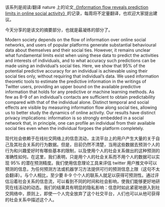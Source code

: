 该系列是阅读/翻译 nature 上的论文[《Information flow reveals prediction limits in online social activity》](https://doi.org/10.1038/s41562-018-0510-5)的记录，每周将不定量翻译，也欢迎大家提出建议。

今天分享的是该文的摘要部分，也就是最凝练的部分了。

Modern society depends on the flow of information over online social networks, and users of popular platforms generate substantial behavioural data about themselves and their social ties. However, it remains unclear what fundamental limits exist when using these data to predict the activities and interests of individuals, and to what accuracy such predictions can be made using an individual’s social ties. Here, we show that 95% of the potential predictive accuracy for an individual is achievable using their social ties only, without requiring that individual’s data. We used information theoretic tools to estimate the predictive information in the writings of Twitter users, providing an upper bound on the available predictive information that holds for any predictive or machine learning methods. As few as 8–9 of an individual’s contacts are sufficient to obtain predictability compared with that of the individual alone. Distinct temporal and social effects are visible by measuring information flow along social ties, allowing us to better study the dynamics of online activity. Our results have distinct privacy implications: information is so strongly embedded in a social network that, in principle, one can profile an individual from their available social ties even when the individual forgoes the platform completely.

现代社会依赖于在线社交网络上的信息流动，主流平台上的用户产生大量的关于自己及其社会关系的行为数据。但是，目前仍然不清楚，当用这些数据去预测个人的行为和兴趣爱好时有哪些基本的限制，以及使用个人的社会关系做出的这种预测的准确性如何。在这里，我们表明，只是用个人的社会关系而不用个人的数据可以实现 95% 的潜在预测精度。我们使用信息理论工具来评估 twitter 用户推文中可以预测的信息，为任何预测方法或机器学习方法提供可行的预测信息上限（这句不太会翻译）。与个人相比，至少要 8-9 个个人的联系人就足以获得可预测性。通过评估沿着社会关系的信息流，可以看到不同的时间和社会影响，使我们能够更好地研究在线活动的动态。我们的结果具有明显的隐私影响：信息时如此紧密地嵌入到社交网络中，原则上，即使一个人完全放弃了这个社交平台，人们也可以从他可获得的社会关系中描述这个人。